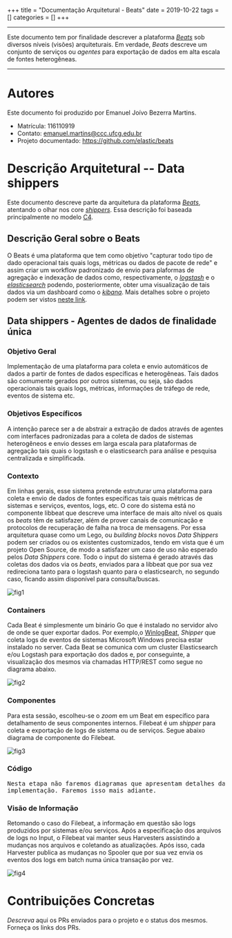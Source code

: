 +++
title = "Documentação Arquitetural - Beats"
date = 2019-10-22
tags = []
categories = []
+++

***
Este documento tem por finalidade descrever a plataforma [_Beats_](https://www.elastic.co/pt/beats/) sob diversos níveis (visões) arquiteturais. Em verdade, _Beats_ descreve um conjunto de serviços ou *agentes* para exportação de dados em alta escala de fontes heterogêneas.

***

# Autores

Este documento foi produzido por Emanuel Joívo Bezerra Martins.

- Matrícula: 116110919
- Contato: emanuel.martins@ccc.ufcg.edu.br
- Projeto documentado: https://github.com/elastic/beats

# Descrição Arquitetural -- Data shippers

Este documento descreve parte da arquitetura da plataforma [_Beats_](https://www.elastic.co/pt/beats/), atentando o olhar nos core [_shippers_](https://www.elastic.co/guide/en/beats/libbeat/current/beats-reference.html). Essa descrição foi baseada principalmente no modelo [C4](https://c4model.com/).

## Descrição Geral sobre o Beats

O Beats é uma plataforma que tem como objetivo "capturar todo tipo de dado operacional tais quais logs, métricas ou dados de pacote de rede" e assim criar um workflow padronizado de envio para plaformas de agregação e indexação de dados como, respectivamente, o [_logstash_](https://www.elastic.co/pt/logstash) e o [_elasticsearch_](https://www.elastic.co/pt/what-is/elasticsearch) podendo, posteriormente, obter uma visualização de tais dados via um dashboard como o [_kibana_](https://www.elastic.co/pt/kibana). Mais detalhes sobre o projeto podem ser vistos [neste link](https://github.com/elastic/beats).

## Data shippers - Agentes de dados de finalidade única

### Objetivo Geral

Implementação de uma plataforma para coleta e envio automáticos de dados a partir de fontes de dados específicas e heterogêneas. Tais dados são comumente gerados por outros sistemas, ou seja, são dados operacionais tais quais logs, métricas, informações de tráfego de rede, eventos de sistema etc.

### Objetivos Específicos

A intenção parece ser a de abstrair a extração de dados através de agentes com interfaces padronizadas para a coleta de dados de sistemas heterogêneos e envio desses em larga escala para plataformas de agregação tais quais o logstash e o elasticsearch para análise e pesquisa centralizada e simplificada.

### Contexto

Em linhas gerais, esse sistema pretende estruturar uma plataforma para coleta e envio de dados de fontes específicas tais quais métricas de sistemas e serviços, eventos, logs, etc. O core do sistema está no componente libbeat que descreve uma interface de mais alto nível os quais os _beats_ têm de satisfazer, além de prover canais de comunicação e protocolos de recuperação de falha na troca de mensagens. Por essa arquitetura quase como um Lego, ou _building blocks_ novos _Data Shippers_ podem ser criados ou os existentes customizados, tendo em vista que é um projeto Open Source, de modo a satisfazer um caso de uso não esperado pelos _Data Shippers_ core. Todo o input do sistema é gerado através das coletas dos dados via os _beats_, enviados para a libbeat que por sua vez redireciona tanto para o logstash quanto para o elasticsearch, no segundo caso, ficando assim disponível para consulta/buscas.

![fig1](context.png)

### Containers

Cada Beat é simplesmente um binário Go que é instalado no servidor alvo de onde se quer exportar dados. Por exemplo,o [WinlogBeat](https://www.elastic.co/beats/winlogbeat), _Shipper_ que coleta logs de eventos de sistemas Microsoft Windows precisa estar instalado no server. Cada Beat se comunica com um cluster Elasticsearch e/ou Logstash para exportação dos dados e, por conseguinte, a visualização dos mesmos via chamadas HTTP/REST como segue no diagrama abaixo.

![fig2](containers.png)

### Componentes

Para esta sessão, escolheu-se o *zoom* em um Beat em específico para detalhamento de seus componentes internos. Filebeat é um _shipper_ para coleta e exportação de logs de sistema ou de serviços.
Segue abaixo diagrama de componente do Filebeat.

![fig3](components.png)

### Código

<pre>
Nesta etapa não faremos diagramas que apresentam detalhes da
implementação. Faremos isso mais adiante.
</pre>

### Visão de Informação

Retomando o caso do Filebeat, a informação em questão são logs produzidos por sistemas e/ou serviços. 
Após a especificação dos arquivos de logs no Input, o Filebeat vai manter seus Harvesters assistindo a mudanças nos arquivos e coletando as atualizações. Após isso, cada Harvester publica as mudanças no Spooler que por sua vez envia os eventos dos logs em batch numa única transação por vez.


![fig4](information.png)

# Contribuições Concretas

*Descreva* aqui os PRs enviados para o projeto e o status dos mesmos. Forneça os links dos PRs.
